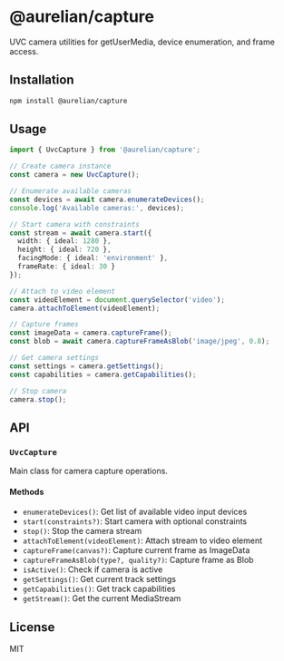 # @aurelian/capture

UVC camera utilities for getUserMedia, device enumeration, and frame access.

## Installation

```bash
npm install @aurelian/capture
```

## Usage

```typescript
import { UvcCapture } from '@aurelian/capture';

// Create camera instance
const camera = new UvcCapture();

// Enumerate available cameras
const devices = await camera.enumerateDevices();
console.log('Available cameras:', devices);

// Start camera with constraints
const stream = await camera.start({
  width: { ideal: 1280 },
  height: { ideal: 720 },
  facingMode: { ideal: 'environment' },
  frameRate: { ideal: 30 }
});

// Attach to video element
const videoElement = document.querySelector('video');
camera.attachToElement(videoElement);

// Capture frames
const imageData = camera.captureFrame();
const blob = await camera.captureFrameAsBlob('image/jpeg', 0.8);

// Get camera settings
const settings = camera.getSettings();
const capabilities = camera.getCapabilities();

// Stop camera
camera.stop();
```

## API

### `UvcCapture`

Main class for camera capture operations.

#### Methods

- `enumerateDevices()`: Get list of available video input devices
- `start(constraints?)`: Start camera with optional constraints
- `stop()`: Stop the camera stream
- `attachToElement(videoElement)`: Attach stream to video element
- `captureFrame(canvas?)`: Capture current frame as ImageData
- `captureFrameAsBlob(type?, quality?)`: Capture frame as Blob
- `isActive()`: Check if camera is active
- `getSettings()`: Get current track settings
- `getCapabilities()`: Get track capabilities
- `getStream()`: Get the current MediaStream

## License

MIT
